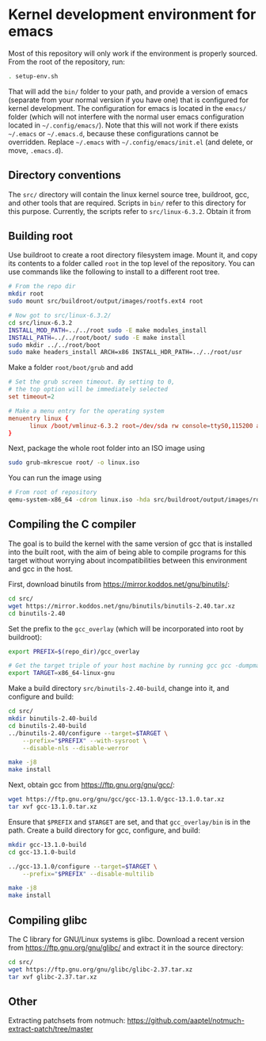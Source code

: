 # Kernel development environment for emacs

Most of this repository will only work if the environment is properly sourced. From the root of the repository, run:

```bash
. setup-env.sh
```

That will add the `bin/` folder to your path, and provide a version of emacs (separate from your normal version if you have one) that is configured for kernel development. The configuration for emacs is located in the `emacs/` folder (which will not interfere with the normal user emacs configuration located in `~/.config/emacs/`). Note that this will not work if there exists `~/.emacs` or `~/.emacs.d`, because these configurations cannot be overridden. Replace `~/.emacs` with `~/.config/emacs/init.el` (and delete, or move, `.emacs.d`).

## Directory conventions

The `src/` directory will contain the linux kernel source tree, buildroot, gcc, and other tools that are required. Scripts in `bin/` refer to this directory for this purpose. Currently, the scripts refer to `src/linux-6.3.2`. Obtain it from 

## Building root

Use buildroot to create a root directory filesystem image. Mount it, and copy its contents to a folder called `root` in the top level of the repository. You can use commands like the following to install to a different root tree.

```bash
# From the repo dir
mkdir root
sudo mount src/buildroot/output/images/rootfs.ext4 root

# Now got to src/linux-6.3.2/
cd src/linux-6.3.2
INSTALL_MOD_PATH=../../root sudo -E make modules_install
INSTALL_PATH=../../root/boot/ sudo -E make install
sudo mkdir ../../root/boot
sudo make headers_install ARCH=x86 INSTALL_HDR_PATH=../../root/usr
```

Make a folder `root/boot/grub` and add

```conf
# Set the grub screen timeout. By setting to 0,
# the top option will be immediately selected
set timeout=2

# Make a menu entry for the operating system
menuentry linux {
	  linux /boot/vmlinuz-6.3.2 root=/dev/sda rw console=ttyS0,115200 acpi=off nokaslr
}
```

Next, package the whole root folder into an ISO image using

```bash
sudo grub-mkrescue root/ -o linux.iso
```

You can run the image using

```bash
# From root of repository
qemu-system-x86_64 -cdrom linux.iso -hda src/buildroot/output/images/rootfs.ext4
```

## Compiling the C compiler

The goal is to build the kernel with the same version of gcc that is installed into the built root, with the aim of being able to compile programs for this target without worrying about incompatibilities between this environment and gcc in the host.

First, download binutils from  https://mirror.koddos.net/gnu/binutils/: 

```bash
cd src/
wget https://mirror.koddos.net/gnu/binutils/binutils-2.40.tar.xz
cd binutils-2.40
```

Set the prefix to the `gcc_overlay` (which will be incorporated into root by buildroot):

```bash
export PREFIX=$(repo_dir)/gcc_overlay

# Get the target triple of your host machine by running gcc gcc -dumpmachine.
export TARGET=x86_64-linux-gnu
```

Make a build directory `src/binutils-2.40-build`, change into it, and configure and build:

```bash
cd src/
mkdir binutils-2.40-build
cd binutils-2.40-build
../binutils-2.40/configure --target=$TARGET \
	--prefix="$PREFIX" --with-sysroot \
	--disable-nls --disable-werror

make -j8
make install
```

Next, obtain gcc from https://ftp.gnu.org/gnu/gcc/:

```bash
wget https://ftp.gnu.org/gnu/gcc/gcc-13.1.0/gcc-13.1.0.tar.xz
tar xvf gcc-13.1.0.tar.xz
```

Ensure that `$PREFIX` and `$TARGET` are set, and that `gcc_overlay/bin` is in the path. Create a build directory for gcc, configure, and build:

```bash
mkdir gcc-13.1.0-build
cd gcc-13.1.0-build

../gcc-13.1.0/configure --target=$TARGET \
	--prefix="$PREFIX" --disable-multilib

make -j8
make install
```

## Compiling glibc

The C library for GNU/Linux systems is glibc. Download a recent version from https://ftp.gnu.org/gnu/glibc/ and extract it in the source directory:

```bash
cd src/
wget https://ftp.gnu.org/gnu/glibc/glibc-2.37.tar.xz
tar xvf glibc-2.37.tar.xz
```

## Other

Extracting patchsets from notmuch: https://github.com/aaptel/notmuch-extract-patch/tree/master
